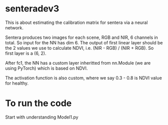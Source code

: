 # senteradev3

This is about estimating the calibration matrix for sentera via a neural network. 

Sentera produces two images for each scene, RGB and NIR, 6 channels in total. So input for the NN has dim 6. The output of first linear layer should be the 2 values we use to calculate NDVI, i.e. (NIR - RGB) / (NIR + RGB). So first layer is a (6, 2).

After fc1, the NN has a custom layer inheritted from nn.Module (we are using PyTorch) which is based on NDVI. 

The activation function is also custom, where we say 0.3 - 0.8 is NDVI value for healthy. 

# To run the code

Start with understanding Model1.py


